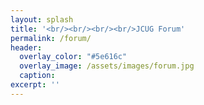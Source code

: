 ```yaml
---
layout: splash
title: '<br/><br/><br/><br/>JCUG Forum'
permalink: /forum/
header:
  overlay_color: "#5e616c"
  overlay_image: /assets/images/forum.jpg
  caption: 
excerpt: ''
---
```


<iframe id="forum_embed"
  src="javascript:void(0)"
  scrolling="no"
  frameborder="0"
  width="900"
  height="700">
</iframe>
<script type="text/javascript">
  document.getElementById('forum_embed').src =
     'https://groups.google.com/forum/embed/?place=forum/japan-camel-user-group'
     + '&showsearch=true&showpopout=true&showtabs=false'
     + '&parenturl=' + encodeURIComponent(window.location.href);
</script>

<!--iframe id="forum_embed" src="https://groups.google.com/forum/embed/?place=forum/japan-camel-user-group#!forum/japan-camel-user-group" scrolling="no" frameborder="0" width="100%" height="700"></iframe-->
